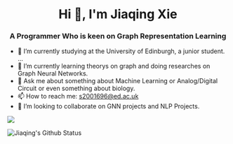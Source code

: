 <h1 align="center">Hi 👋, I'm Jiaqing Xie</h1>

<h3 align="center">A Programmer Who is keen on Graph Representation Learning</h3>


- 🔭 I’m currently studying at the University of Edinburgh, a junior student. ...
- 🌱 I’m currently learning theorys on graph and doing researches on Graph Neural Networks.
- 💬 Ask me about something about Machine Learning or Analog/Digital Circuit or even something about biology.
- 📫 How to reach me: s2001696@ed.ac.uk
- 👯 I’m looking to collaborate on GNN projects and NLP Projects.

![](https://komarev.com/ghpvc/?username=JIAQING-XIE&color=ff69b4)

![Jiaqing's Github Status](https://github-readme-stats.vercel.app/api?username=JIAQING-XIE&show_icons=true&theme=merko)

<!--
**JIAQING-XIE/JIAQING-XIE** is a ✨ _special_ ✨ repository because its `README.md` (this file) appears on your GitHub profile.

Here are some ideas to get you started:


- 🤔 I’m looking for help with ...


- 😄 Pronouns: ...
- ⚡ Fun fact: ...
-->
